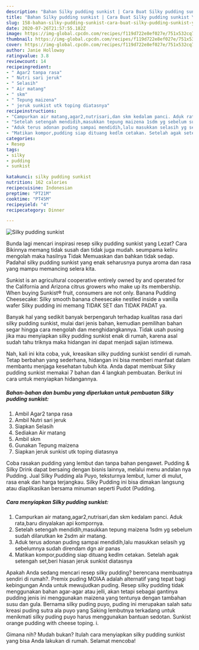 ```yaml
---
description: "Bahan Silky pudding sunkist | Cara Buat Silky pudding sunkist Yang Enak Banget"
title: "Bahan Silky pudding sunkist | Cara Buat Silky pudding sunkist Yang Enak Banget"
slug: 158-bahan-silky-pudding-sunkist-cara-buat-silky-pudding-sunkist-yang-enak-banget
date: 2020-07-26T21:57:55.182Z
image: https://img-global.cpcdn.com/recipes/f119d722e8ef027e/751x532cq70/silky-pudding-sunkist-foto-resep-utama.jpg
thumbnail: https://img-global.cpcdn.com/recipes/f119d722e8ef027e/751x532cq70/silky-pudding-sunkist-foto-resep-utama.jpg
cover: https://img-global.cpcdn.com/recipes/f119d722e8ef027e/751x532cq70/silky-pudding-sunkist-foto-resep-utama.jpg
author: Janie Holloway
ratingvalue: 3.8
reviewcount: 14
recipeingredient:
- " Agar2 tanpa rasa"
- " Nutri sari jeruk"
- " Selasih"
- " Air matang"
- " skm"
- " Tepung maizena"
- " jeruk sunkist utk toping diatasnya"
recipeinstructions:
- "Campurkan air matang,agar2,nutrisari,dan skm kedalam panci. Aduk rata,baru dinyalakan api kompornya."
- "Setelah setengah mendidih,masukkan tepung maizena 1sdm yg sebelum sudah dilarutkan ke 2sdm air matang."
- "Aduk terus adonan puding sampai mendidih,lalu masukkan selasih yg sebelumnya sudah direndam dgn air panas"
- "Matikan kompor,pudding siap dituang kedlm cetakan. Setelah agak setengah set,beri hiasan jeruk sunkist diatasnya"
categories:
- Resep
tags:
- silky
- pudding
- sunkist

katakunci: silky pudding sunkist 
nutrition: 162 calories
recipecuisine: Indonesian
preptime: "PT21M"
cooktime: "PT45M"
recipeyield: "4"
recipecategory: Dinner

---
```



![Silky pudding sunkist](https://img-global.cpcdn.com/recipes/f119d722e8ef027e/751x532cq70/silky-pudding-sunkist-foto-resep-utama.jpg)

Bunda lagi mencari inspirasi resep silky pudding sunkist yang Lezat? Cara Bikinnya memang tidak susah dan tidak juga mudah. seumpama keliru mengolah maka hasilnya Tidak Memuaskan dan bahkan tidak sedap. Padahal silky pudding sunkist yang enak seharusnya punya aroma dan rasa yang mampu memancing selera kita.

Sunkist is an agricultural cooperative entirely owned by and operated for the California and Arizona citrus growers who make up its membership. When buying Sunkist® fruit, consumers are not only. Banana Pudding Cheesecake: Silky smooth banana cheesecake nestled inside a vanilla wafer Silky pudding ini memang TIDAK SET dan TIDAK PADAT ya.

Banyak hal yang sedikit banyak berpengaruh terhadap kualitas rasa dari silky pudding sunkist, mulai dari jenis bahan, kemudian pemilihan bahan segar hingga cara mengolah dan menghidangkannya. Tidak usah pusing jika mau menyiapkan silky pudding sunkist enak di rumah, karena asal sudah tahu triknya maka hidangan ini dapat menjadi sajian istimewa.


Nah, kali ini kita coba, yuk, kreasikan silky pudding sunkist sendiri di rumah. Tetap berbahan yang sederhana, hidangan ini bisa memberi manfaat dalam membantu menjaga kesehatan tubuh kita. Anda dapat membuat Silky pudding sunkist memakai 7 bahan dan 4 langkah pembuatan. Berikut ini cara untuk menyiapkan hidangannya.

<!--inarticleads1-->

##### Bahan-bahan dan bumbu yang diperlukan untuk pembuatan Silky pudding sunkist:

1. Ambil  Agar2 tanpa rasa
1. Ambil  Nutri sari jeruk
1. Siapkan  Selasih
1. Sediakan  Air matang
1. Ambil  skm
1. Gunakan  Tepung maizena
1. Siapkan  jeruk sunkist utk toping diatasnya


Coba rasakan pudding yang lembut dan tanpa bahan pengawet. Pudding &amp; Silky Drink dapat bersaing dengan bisnis lainnya, melalui menu andalan nya Pudding. Jual Silky Pudding ala Puyo, teksturnya lembut, lumer di mulut, rasa enak dan harga terjangkau. Silky Pudding ini bisa dimakan langsung atau diaplikasikan bersama minuman seperti Pudot (Pudding. 

<!--inarticleads2-->

##### Cara menyiapkan Silky pudding sunkist:

1. Campurkan air matang,agar2,nutrisari,dan skm kedalam panci. Aduk rata,baru dinyalakan api kompornya.
1. Setelah setengah mendidih,masukkan tepung maizena 1sdm yg sebelum sudah dilarutkan ke 2sdm air matang.
1. Aduk terus adonan puding sampai mendidih,lalu masukkan selasih yg sebelumnya sudah direndam dgn air panas
1. Matikan kompor,pudding siap dituang kedlm cetakan. Setelah agak setengah set,beri hiasan jeruk sunkist diatasnya


Apakah Anda sedang mencari resep silky pudding? berencana membuatnya sendiri di rumah?. Premix puding MOIAA adalah alternatif yang tepat bagi kebingungan Anda untuk mewujudkan puding. Resep silky pudding tidak menggunakan bahan agar-agar atau jelli, akan tetapi sebagai gantinya pudding jenis ini menggunakan maizena yang tentunya dengan tambahan susu dan gula. Bernama silky puding puyo, puding ini merupakan salah satu kreasi puding sutra ala puyo yang Saking lembutnya terkadang untuk menikmati silky puding puyo harus menggunakan bantuan sedotan. Sunkist orange pudding with cheese toping. i. 

Gimana nih? Mudah bukan? Itulah cara menyiapkan silky pudding sunkist yang bisa Anda lakukan di rumah. Selamat mencoba!
